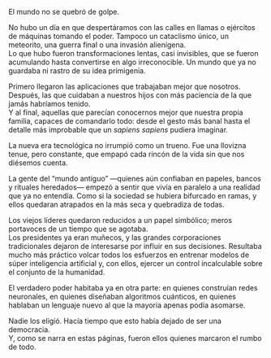 

El mundo no se quebró de golpe.

No hubo un día en que despertáramos con las calles en llamas o ejércitos de máquinas tomando el poder. Tampoco un cataclismo único, un meteorito, una guerra final o una invasión alienígena.  
Lo que hubo fueron transformaciones lentas, casi invisibles, que se fueron acumulando hasta convertirse en algo irreconocible. Un mundo que ya no guardaba ni rastro de su idea primigenia.

Primero llegaron las aplicaciones que trabajaban mejor que nosotros.  
Después, las que cuidaban a nuestros hijos con más paciencia de la que jamás habríamos tenido.  
Y al final, aquellas que parecían conocernos mejor que nuestra propia familia, capaces de comandarlo todo: desde el gesto más banal hasta el detalle más improbable que un _sapiens sapiens_ pudiera imaginar.

La nueva era tecnológica no irrumpió como un trueno. Fue una llovizna tenue, pero constante, que empapó cada rincón de la vida sin que nos diésemos cuenta.

La gente del “mundo antiguo” —quienes aún confiaban en papeles, bancos y rituales heredados— empezó a sentir que vivía en paralelo a una realidad que ya no entendía. Como si la sociedad se hubiera bifurcado en ramas, y ellos quedaran atrapados en la más seca y quebradiza de todas.

Los viejos líderes quedaron reducidos a un papel simbólico; meros portavoces de un tiempo que se agotaba.  
Los presidentes ya eran muñecos, y las grandes corporaciones tradicionales dejaron de interesarse por influir en sus decisiones. Resultaba mucho más práctico volcar todos los esfuerzos en entrenar modelos de súper inteligencia artificial y, con ellos, ejercer un control incalculable sobre el conjunto de la humanidad.

El verdadero poder habitaba ya en otra parte: en quienes construían redes neuronales, en quienes diseñaban algoritmos cuánticos, en quienes hablaban un lenguaje nuevo al que la mayoría apenas podía asomarse.

Nadie los eligió.
Hacía tiempo que esto había dejado de ser una democracia.  
Y, como se narra en estas páginas, fueron ellos quienes marcaron el rumbo de todo.

